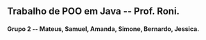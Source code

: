 ## Trabalho de POO em Java -- Prof. Roni.

#### Grupo 2 -- Mateus, Samuel, Amanda, Simone, Bernardo, Jessica.